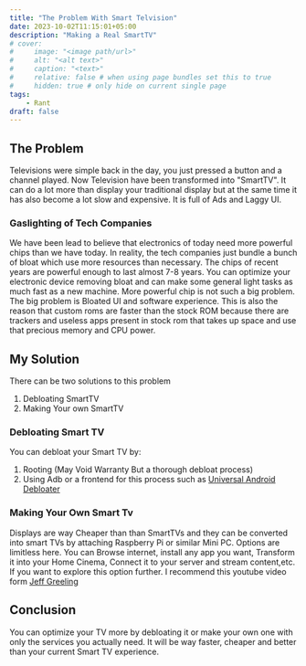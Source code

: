 ```yaml
---
title: "The Problem With Smart Telvision"
date: 2023-10-02T11:15:01+05:00
description: "Making a Real SmartTV"
# cover:
#     image: "<image path/url>"
#     alt: "<alt text>"
#     caption: "<text>"
#     relative: false # when using page bundles set this to true
#     hidden: true # only hide on current single page
tags:
    - Rant
draft: false
---
```

## The Problem
Televisions were simple back in the day, you just pressed a button and a channel played. Now Television have been transformed into "SmartTV". It can do a lot more than display your traditional display but at the same time it has also become a lot slow and expensive. It is full of Ads and Laggy UI.
### Gaslighting of Tech Companies
We have been lead to believe that electronics of today need more powerful chips than we have today. In reality, the tech companies just bundle a bunch of bloat which use more resources than necessary. The chips of recent years are powerful enough to last almost 7-8 years. You can optimize your electronic device removing bloat and can make some general light tasks as much fast as a new machine. More powerful chip is not such a big problem. The big problem is Bloated UI and software experience. This is also the reason that custom roms are faster than the stock ROM because there are trackers and useless apps present in stock rom that takes up space and use that precious memory and CPU power. 
## My Solution
There can be two solutions to this problem
1. Debloating SmartTV
2. Making Your own SmartTV
### Debloating Smart TV
You can debloat your Smart TV by:
1. Rooting (May Void Warranty But a thorough debloat process)
2. Using Adb or a frontend for this process such as [Universal Android Debloater](https://github.com/0x192/universal-android-debloater)
### Making Your Own Smart Tv
Displays are way Cheaper than than SmartTVs and they can be converted into smart TVs by attaching Raspberry Pi or similar Mini PC.
Options are limitless here. You can Browse internet, install any app you want, Transform it into your Home Cinema, Connect it to your server and stream content,etc. If you want to explore this option further. I recommend this youtube video form [Jeff Greeling](https://youtu.be/-epPf7D8oMk?si=a-CuvzJ0teLIrajl)

## Conclusion
You can optimize your TV more by debloating it or make your own one with only the services you actually need. It will be way faster, cheaper and better than your current Smart TV experience. 

